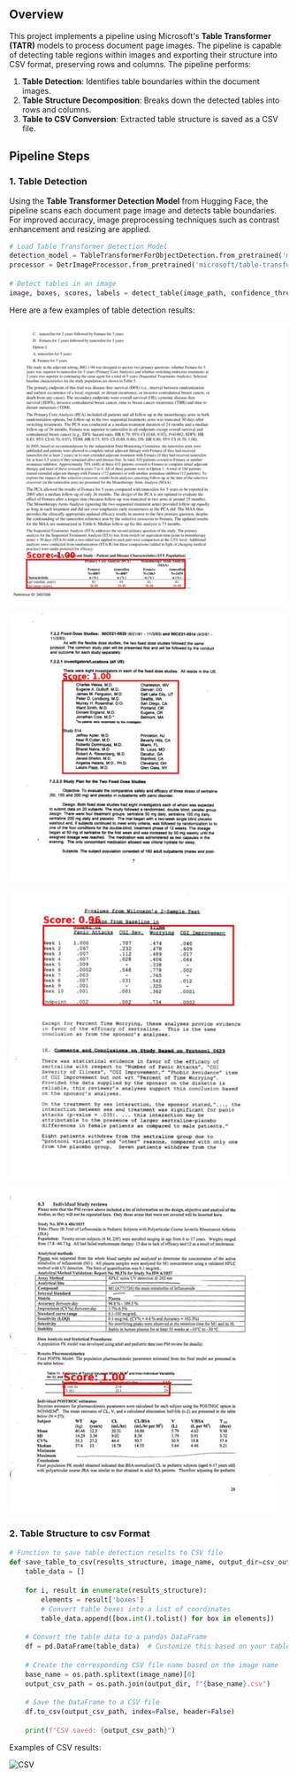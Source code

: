 ## Overview

This project implements a pipeline using Microsoft's **Table Transformer (TATR)** models to process document page images. The pipeline is capable of detecting table regions within images and exporting their structure into CSV format, preserving rows and columns. The pipeline performs:

1. **Table Detection**: Identifies table boundaries within the document images.
2. **Table Structure Decomposition**: Breaks down the detected tables into rows and columns.
3. **Table to CSV Conversion**: Extracted table structure is saved as a CSV file.


## Pipeline Steps

### 1. Table Detection
Using the **Table Transformer Detection Model** from Hugging Face, the pipeline scans each document page image and detects table boundaries. For improved accuracy, image preprocessing techniques such as contrast enhancement and resizing are applied.

```python
# Load Table Transformer Detection Model
detection_model = TableTransformerForObjectDetection.from_pretrained('microsoft/table-transformer-detection')
processor = DetrImageProcessor.from_pretrained('microsoft/table-transformer-detection')

# Detect tables in an image
image, boxes, scores, labels = detect_table(image_path, confidence_threshold=0.3)
```

Here are a few examples of table detection results:

![Detected Table 1](images/table1.png)

![Detected Table 2](images/table2.png)

![Detected Table 3](images/table3.png)

![Detected Table 4](images/table4.png)

### 2. Table Structure to csv Format

```python
# Function to save table detection results to CSV file
def save_table_to_csv(results_structure, image_name, output_dir=csv_out_dir):
    table_data = []

    for i, result in enumerate(results_structure):
        elements = result['boxes']
        # Convert table boxes into a list of coordinates
        table_data.append([box.int().tolist() for box in elements])

    # Convert the table data to a pandas DataFrame
    df = pd.DataFrame(table_data)  # Customize this based on your table structure

    # Create the corresponding CSV file name based on the image name
    base_name = os.path.splitext(image_name)[0]
    output_csv_path = os.path.join(output_dir, f"{base_name}.csv")

    # Save the DataFrame to a CSV file
    df.to_csv(output_csv_path, index=False, header=False)

    print(f"CSV saved: {output_csv_path}")
```

Examples of CSV results:

![CSV](images/csv1.png)









